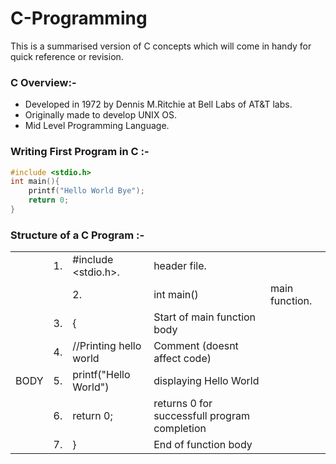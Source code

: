 # C-Programming
This is a summarised version of C concepts which will come in handy for quick reference or revision. 

### C Overview:- 
* Developed in 1972 by Dennis M.Ritchie at Bell Labs of AT&T labs.
* Originally made to develop UNIX OS.
* Mid Level Programming Language.

### Writing First Program in C :-

```c
#include <stdio.h>
int main(){
    printf("Hello World Bye");
    return 0;
}
```
### Structure of a C Program :-

<table>
    <tr>
        <td colspan="2" rowspan="2" > </td>
        <td>1.</td>
        <td>#include &lt;stdio.h&gt;.</td>
        <td>header file.</td>
    </tr>
    <tr>
    <td> </td>
    <td>2.</td>
    <td>int main()</td>
    <td>main function.</td>
    </tr>
    <tr>
    <td colspan="2" rowspan="5">BODY</td>
    <td>3.</td>
    <td>&#123;</td>
    <td>Start of main function body</td>
    </tr>
    <tr>
        <td>4.</td>
        <td>//Printing hello world</td>
        <td>Comment (doesnt affect code)</td>
    </tr>
    <tr>
        <td>5.</td>
        <td>printf("Hello World")</td>
        <td>displaying Hello World </td>
    </tr>
    <tr>
        <td>6.</td>
        <td>return 0;</td>
        <td>returns 0 for successfull program completion</td>
    </tr>
    <tr>
        <td>7.</td>
        <td>&#125;</td>
        <td>End of function body</td>
    </tr>
</table>


